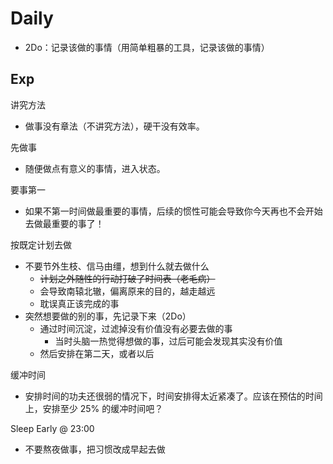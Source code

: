 # Daily

- 2Do：记录该做的事情（用简单粗暴的工具，记录该做的事情）

## Exp

讲究方法

- 做事没有章法（不讲究方法），硬干没有效率。

先做事

- 随便做点有意义的事情，进入状态。

要事第一

- 如果不第一时间做最重要的事情，后续的惯性可能会导致你今天再也不会开始去做最重要的事了！

按既定计划去做

- 不要节外生枝、信马由缰，想到什么就去做什么
    - ~~计划之外随性的行动打破了时间表（老毛病）~~
    - 会导致南辕北辙，偏离原来的目的，越走越远
    - 耽误真正该完成的事
- 突然想要做的别的事，先记录下来（2Do）
    - 通过时间沉淀，过滤掉没有价值没有必要去做的事
        - 当时头脑一热觉得想做的事，过后可能会发现其实没有价值
    - 然后安排在第二天，或者以后

缓冲时间

- 安排时间的功夫还很弱的情况下，时间安排得太近紧凑了。应该在预估的时间上，安排至少 25% 的缓冲时间吧？

Sleep Early @ 23:00

- 不要熬夜做事，把习惯改成早起去做
